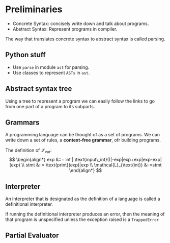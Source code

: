 # Preliminaries
- Concrete Syntax: concisely write down and talk about programs.
- Abstract Syntax: Represent programs in compiler.

The way that translates concrete syntax to abstract syntax is called parsing.

## Python stuff
- Use `parse` in module `ast` for parsing.
- Use classes to represent `ASTs` in `ast`.


## Abstract syntax tree
Using a tree to represent a program we can easily follow the links to go from one part of a program to its subparts.

## Grammars
A programming language can be thought of as a set of programs. We can write down a set of rules, a **context-free grammar**, ofr building programs.

The definition of $\mathcal{L}_{\text{var}}$:
$$
\begin{align*}
exp &::= int | \text{input\_int}()|-exp|exp+exp|exp-exp|(exp) 
\\
stmt &::= \text{print}(exp)|exp
\\
\mathcal{L}_{\text{int}} &::=stmt
\end{align*}
$$

## Interpreter
An interpreter that is designated as the definition of a language is called a definitional interpreter.

If running the definitional interpreter produces an error, then the meaning of that program is unspecified unless the exception raised is a `TrappedError`

## Partial Evaluator